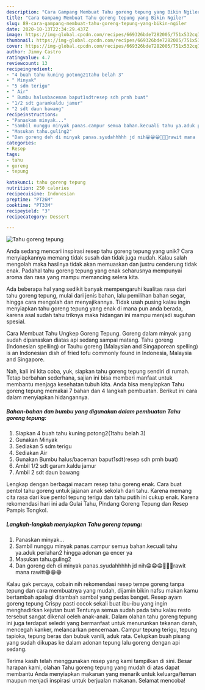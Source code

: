 ```yaml
---
description: "Cara Gampang Membuat Tahu goreng tepung yang Bikin Ngiler"
title: "Cara Gampang Membuat Tahu goreng tepung yang Bikin Ngiler"
slug: 89-cara-gampang-membuat-tahu-goreng-tepung-yang-bikin-ngiler
date: 2020-10-13T22:34:29.437Z
image: https://img-global.cpcdn.com/recipes/669326bde7282005/751x532cq70/tahu-goreng-tepung-foto-resep-utama.jpg
thumbnail: https://img-global.cpcdn.com/recipes/669326bde7282005/751x532cq70/tahu-goreng-tepung-foto-resep-utama.jpg
cover: https://img-global.cpcdn.com/recipes/669326bde7282005/751x532cq70/tahu-goreng-tepung-foto-resep-utama.jpg
author: Jimmy Castro
ratingvalue: 4.7
reviewcount: 13
recipeingredient:
- "4 buah tahu kuning potong21tahu belah 3"
- " Minyak"
- "5 sdm terigu"
- " Air"
- " Bumbu halusbaceman baput1sdtresep sdh prnh buat"
- "1/2 sdt garamkaldu jamur"
- "2 sdt daun bawang"
recipeinstructions:
- "Panaskan minyak..."
- "Sambil nunggu minyak panas.campur semua bahan.kecuali tahu ya.aduk perlahan2 hingga adonan ga encer ya"
- "Masukan tahu.guling2"
- "Dan goreng deh di minyak panas.syudahhhhh jd nih😁😁😁🤤🤤🤤rawit mana rawitt😁😁😁"
categories:
- Resep
tags:
- tahu
- goreng
- tepung

katakunci: tahu goreng tepung 
nutrition: 250 calories
recipecuisine: Indonesian
preptime: "PT26M"
cooktime: "PT33M"
recipeyield: "3"
recipecategory: Dessert

---
```



![Tahu goreng tepung](https://img-global.cpcdn.com/recipes/669326bde7282005/751x532cq70/tahu-goreng-tepung-foto-resep-utama.jpg)

Anda sedang mencari inspirasi resep tahu goreng tepung yang unik? Cara menyiapkannya memang tidak susah dan tidak juga mudah. Kalau salah mengolah maka hasilnya tidak akan memuaskan dan justru cenderung tidak enak. Padahal tahu goreng tepung yang enak seharusnya mempunyai aroma dan rasa yang mampu memancing selera kita.

Ada beberapa hal yang sedikit banyak mempengaruhi kualitas rasa dari tahu goreng tepung, mulai dari jenis bahan, lalu pemilihan bahan segar, hingga cara mengolah dan menyajikannya. Tidak usah pusing kalau ingin menyiapkan tahu goreng tepung yang enak di mana pun anda berada, karena asal sudah tahu triknya maka hidangan ini mampu menjadi suguhan spesial.

Cara Membuat Tahu Ungkep Goreng Tepung. Goreng dalam minyak yang sudah dipanaskan diatas api sedang sampai matang. Tahu goreng (Indonesian spelling) or Tauhu goreng (Malaysian and Singaporean spelling) is an Indonesian dish of fried tofu commonly found in Indonesia, Malaysia and Singapore.


Nah, kali ini kita coba, yuk, siapkan tahu goreng tepung sendiri di rumah. Tetap berbahan sederhana, sajian ini bisa memberi manfaat untuk membantu menjaga kesehatan tubuh kita. Anda bisa menyiapkan Tahu goreng tepung memakai 7 bahan dan 4 langkah pembuatan. Berikut ini cara dalam menyiapkan hidangannya.

<!--inarticleads1-->

##### Bahan-bahan dan bumbu yang digunakan dalam pembuatan Tahu goreng tepung:

1. Siapkan 4 buah tahu kuning potong2(1tahu belah 3)
1. Gunakan  Minyak
1. Sediakan 5 sdm terigu
1. Sediakan  Air
1. Gunakan  Bumbu halus/baceman baput1sdt(resep sdh prnh buat)
1. Ambil 1/2 sdt garam.kaldu jamur
1. Ambil 2 sdt daun bawang


Lengkap dengan berbagai macam resep tahu goreng enak. Cara buat pentol tahu goreng untuk jajanan anak sekolah dari tahu. Karena memang cita rasa dari kue pentol tepung terigu dan tahu putih ini cukup enak. Karena rekomendasi hari ini ada Gulai Tahu, Pindang Goreng Tepung dan Resep Pampis Tongkol. 

<!--inarticleads2-->

##### Langkah-langkah menyiapkan Tahu goreng tepung:

1. Panaskan minyak...
1. Sambil nunggu minyak panas.campur semua bahan.kecuali tahu ya.aduk perlahan2 hingga adonan ga encer ya
1. Masukan tahu.guling2
1. Dan goreng deh di minyak panas.syudahhhhh jd nih😁😁😁🤤🤤🤤rawit mana rawitt😁😁😁


Kalau gak percaya, cobain nih rekomendasi resep tempe goreng tanpa tepung dan cara membuatnya yang mudah, dijamin bikin nafsu makan kamu bertambah apalagi ditambah sambal yang pedas banget. Resep ayam goreng tepung Crispy pasti cocok sekali buat ibu-ibu yang ingin menghadirkan kejutan buat Tentunya semua sudah pada tahu kalau resto tersebut sangat dikenal oeleh anak-anak. Dalam olahan tahu goreng tepung ini juga terdapat seledri yang bermanfaat untuk menurunkan tekanan darah, mencegah kanker, melancarkan pencernaan. Campur tepung terigu, tepung tapioka, tepung beras dan bubuk vanili, aduk rata. Celupkan buah pisang yang sudah dikupas ke dalam adonan tepung lalu goreng dengan api sedang. 

Terima kasih telah menggunakan resep yang kami tampilkan di sini. Besar harapan kami, olahan Tahu goreng tepung yang mudah di atas dapat membantu Anda menyiapkan makanan yang menarik untuk keluarga/teman maupun menjadi inspirasi untuk berjualan makanan. Selamat mencoba!
